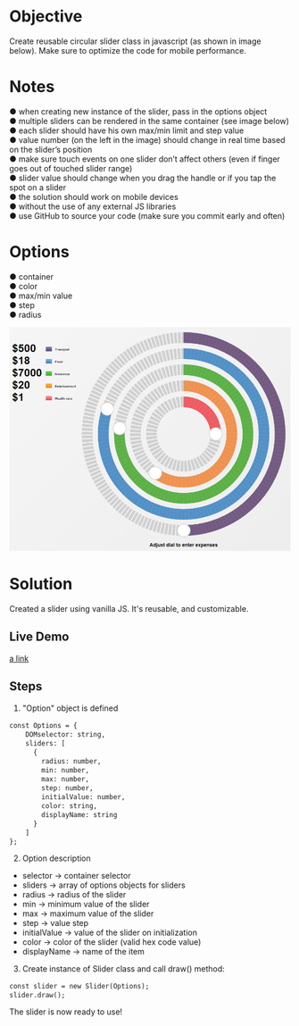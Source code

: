 # Objective

Create reusable circular slider class in javascript (as shown in image below). Make sure to
optimize the code for mobile performance.

# Notes
● when creating new instance of the slider, pass in the options object <br />
● multiple sliders can be rendered in the same container (see image below) <br />
● each slider should have his own max/min limit and step value <br />
● value number (on the left in the image) should change in real time based on the slider’s
position <br />
● make sure touch events on one slider don’t affect others (even if finger goes out of
touched slider range) <br />
● slider value should change when you drag the handle or if you tap the spot on a slider <br />
● the solution should work on mobile devices <br />
● without the use of any external JS libraries <br />
● use GitHub to source your code (make sure you commit early and often) <br />

# Options
● container <br />
● color <br />
● max/min value <br />
● step <br />
● radius <br />

![alt text](https://github.com/ShubhiNigam29/Circular-Slider-Frontend/blob/main/sliders.png)

# Solution

Created a slider using vanilla JS. It's reusable, and customizable.

## Live Demo

[a link](https://raw.githack.com/ShubhiNigam29/Circular-Slider-Frontend/main/index.html)

## Steps

1. "Option" object is defined <br />

```
const Options = {
    DOMselector: string,
    sliders: [
      {
        radius: number,
        min: number,
        max: number,
        step: number,
        initialValue: number,
        color: string,
        displayName: string
      }
    ]
};

```

2. Option description <br />

- selector -> container selector <br />
- sliders -> array of options objects for sliders <br />
- radius -> radius of the slider <br />
- min -> minimum value of the slider <br />
- max -> maximum value of the slider <br />
- step -> value step <br />
- initialValue -> value of the slider on initialization <br />
- color -> color of the slider (valid hex code value) <br />
- displayName -> name of the item <br />

3. Create instance of Slider class and call draw() method: <br />

```
const slider = new Slider(Options);
slider.draw();

```

The slider is now ready to use!
